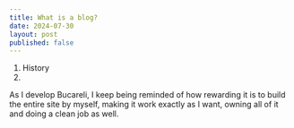 ```yaml
---
title: What is a blog?
date: 2024-07-30
layout: post
published: false
---
```


1. History
2. 


As I develop Bucareli, I keep being reminded of how rewarding it is to build
the entire site by myself, making it work exactly as I want, owning all of it
and doing a clean job as well. 

